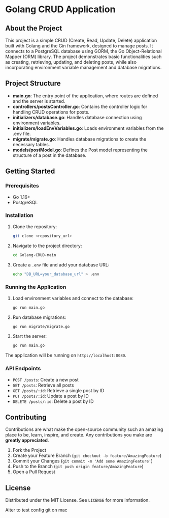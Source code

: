 # Golang CRUD Application

## About the Project

This project is a simple CRUD (Create, Read, Update, Delete) application built with Golang and the Gin framework, designed to manage posts. It connects to a PostgreSQL database using GORM, the Go Object-Relational Mapper (ORM) library. The project demonstrates basic functionalities such as creating, retrieving, updating, and deleting posts, while also incorporating environment variable management and database migrations.

## Project Structure

- **main.go**: The entry point of the application, where routes are defined and the server is started.
- **controllers/postsController.go**: Contains the controller logic for handling CRUD operations for posts.
- **initializers/database.go**: Handles database connection using environment variables.
- **initializers/loadEnvVariables.go**: Loads environment variables from the .env file.
- **migrate/migrate.go**: Handles database migrations to create the necessary tables.
- **models/postModel.go**: Defines the Post model representing the structure of a post in the database.

## Getting Started

### Prerequisites

- Go 1.16+
- PostgreSQL

### Installation

1. Clone the repository:
    ```sh
    git clone <repository_url>
    ```
2. Navigate to the project directory:
    ```sh
    cd Golang-CRUD-main
    ```
3. Create a `.env` file and add your database URL:
    ```sh
    echo "DB_URL=your_database_url" > .env
    ```

### Running the Application

1. Load environment variables and connect to the database:
    ```sh
    go run main.go
    ```

2. Run database migrations:
    ```sh
    go run migrate/migrate.go
    ```

3. Start the server:
    ```sh
    go run main.go
    ```

The application will be running on `http://localhost:8080`.

### API Endpoints

- `POST /posts`: Create a new post
- `GET /posts`: Retrieve all posts
- `GET /posts/:id`: Retrieve a single post by ID
- `PUT /posts/:id`: Update a post by ID
- `DELETE /posts/:id`: Delete a post by ID

## Contributing

Contributions are what make the open-source community such an amazing place to be, learn, inspire, and create. Any contributions you make are **greatly appreciated**.

1. Fork the Project
2. Create your Feature Branch (`git checkout -b feature/AmazingFeature`)
3. Commit your Changes (`git commit -m 'Add some AmazingFeature'`)
4. Push to the Branch (`git push origin feature/AmazingFeature`)
5. Open a Pull Request

## License

Distributed under the MIT License. See `LICENSE` for more information.

Alter to test config git on mac
